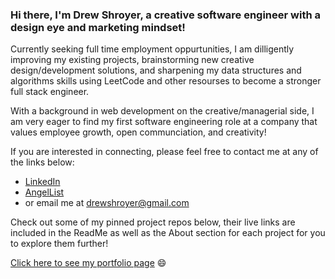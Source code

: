 ### Hi there, I'm Drew Shroyer, a creative software engineer with a design eye and marketing mindset!

Currently seeking full time employment oppurtunities, I am dilligently improving my existing projects, brainstorming new creative design/development solutions, and sharpening my data structures and algorithms skills using LeetCode and other resourses to become a stronger full stack engineer.

With a background in web development on the creative/managerial side, I am very eager to find my first software engineering role at a company that values employee growth, open communciation, and creativity!

If you are interested in connecting, please feel free to contact me at any of the links below: 

- [LinkedIn](https://www.linkedin.com/in/drew-shroyer-861b32a4/)
- [AngelList](https://angel.co/u/drew-drew-shroyer)
- or email me at drewshroyer@gmail.com

Check out some of my pinned project repos below, their live links are included in the ReadMe as well as the About section for each project for you to explore them further!

[Click here to see my portfolio page](https://drewshroyer.github.io/) 😄
